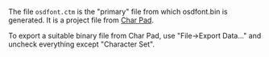 The file `osdfont.ctm` is the "primary" file from which osdfont.bin is
generated. It is a project file from
[Char Pad](http://www.coder.pwp.blueyonder.co.uk/charpad.htm).

To export a suitable binary file from Char Pad, use "File->Export
Data..." and uncheck everything except "Character Set".

